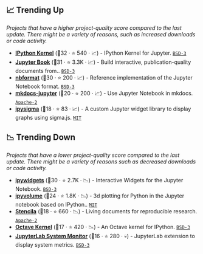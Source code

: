 ## 📈 Trending Up

_Projects that have a higher project-quality score compared to the last update. There might be a variety of reasons, such as increased downloads or code activity._

- <b><a href="https://github.com/ipython/ipykernel">IPython Kernel</a></b> (🥇32 ·  ⭐ 540 · 📈) - IPython Kernel for Jupyter. <code><a href="http://bit.ly/3aKzpTv">BSD-3</a></code>
- <b><a href="https://github.com/executablebooks/jupyter-book">Jupyter Book</a></b> (🥇31 ·  ⭐ 3.3K · 📈) - Build interactive, publication-quality documents from.. <code><a href="http://bit.ly/3aKzpTv">BSD-3</a></code>
- <b><a href="https://github.com/jupyter/nbformat">nbformat</a></b> (🥇30 ·  ⭐ 200 · 📈) - Reference implementation of the Jupyter Notebook format. <code><a href="http://bit.ly/3aKzpTv">BSD-3</a></code>
- <b><a href="https://github.com/danielfrg/mkdocs-jupyter">mkdocs-jupyter</a></b> (🥈20 ·  ⭐ 200 · 📈) - Use Jupyter Notebook in mkdocs. <code><a href="http://bit.ly/3nYMfla">Apache-2</a></code>
- <b><a href="https://github.com/medialab/ipysigma">ipysigma</a></b> (🥉18 ·  ⭐ 83 · 📈) - A custom Jupyter widget library to display graphs using sigma.js. <code><a href="http://bit.ly/34MBwT8">MIT</a></code>

## 📉 Trending Down

_Projects that have a lower project-quality score compared to the last update. There might be a variety of reasons such as decreased downloads or code activity._

- <b><a href="https://github.com/jupyter-widgets/ipywidgets">ipywidgets</a></b> (🥇30 ·  ⭐ 2.7K · 📉) - Interactive Widgets for the Jupyter Notebook. <code><a href="http://bit.ly/3aKzpTv">BSD-3</a></code>
- <b><a href="https://github.com/widgetti/ipyvolume">ipyvolume</a></b> (🥈24 ·  ⭐ 1.8K · 📉) - 3d plotting for Python in the Jupyter notebook based on IPython.. <code><a href="http://bit.ly/34MBwT8">MIT</a></code>
- <b><a href="https://github.com/stencila/stencila">Stencila</a></b> (🥉18 ·  ⭐ 660 · 📉) - Living documents for reproducible research. <code><a href="http://bit.ly/3nYMfla">Apache-2</a></code>
- <b><a href="https://github.com/Calysto/octave_kernel">Octave Kernel</a></b> (🥈17 ·  ⭐ 420 · 📉) - An Octave kernel for IPython. <code><a href="http://bit.ly/3aKzpTv">BSD-3</a></code>
- <b><a href="https://github.com/jtpio/jupyterlab-system-monitor">JupyterLab System Monitor</a></b> (🥈16 ·  ⭐ 280 · 💀) - JupyterLab extension to display system metrics. <code><a href="http://bit.ly/3aKzpTv">BSD-3</a></code>

